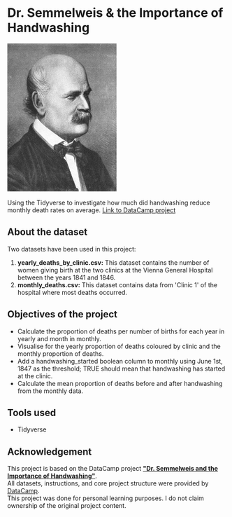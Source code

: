 
# Dr. Semmelweis & the Importance of Handwashing

![Dr. Ignaz Semmelweis](/drsemmelweis-project/ignaz_semmelweis_1860.jpeg)

Using the Tidyverse to investigate how much did handwashing reduce monthly death rates on average. [Link to DataCamp project](https://app.datacamp.com/learn/projects/dr_semmelweis/guided/R)

## About the dataset

Two datasets have been used in this project:

1. **yearly_deaths_by_clinic.csv:** This dataset contains the number of women giving birth at the two clinics at the Vienna General Hospital between the years 1841 and 1846.
2. **monthly_deaths.csv:** This dataset contains data from 'Clinic 1' of the hospital where most deaths occurred.

## Objectives of the project

- Calculate the proportion of deaths per number of births for each year in yearly and month in monthly.
- Visualise for the yearly proportion of deaths coloured by clinic and the monthly proportion of deaths.
- Add a handwashing_started boolean column to monthly using June 1st, 1847 as the threshold; TRUE should mean that handwashing has started at the clinic.
- Calculate the mean proportion of deaths before and after handwashing from the monthly data.

## Tools used

- Tidyverse

## Acknowledgement

This project is based on the DataCamp project [**"Dr. Semmelweis and the Importance of Handwashing"**](https://app.datacamp.com/learn/projects/dr_semmelweis/guided/R).  
All datasets, instructions, and core project structure were provided by [DataCamp](https://www.datacamp.com/).  
This project was done for personal learning purposes. I do not claim ownership of the original project content.
